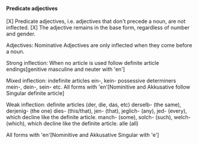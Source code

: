 #### Predicate adjectives
[X] Predicate adjectives, i.e. adjectives that don't precede a noun, are not inflected.
[X] The adjective remains in the base form, regardless of number and gender.

Adjectives: Nominative 
Adjectives are only inflected when they come before a noun.

Strong inflection:
When no article is used
follow  definite article endings[genitive masculine and neuter with 'en']

Mixed inflection:
indefinite articles ein-, kein-
possessive determiners mein-, dein-, sein- etc.
All forms with 'en'[Nominitive and Akkusative follow Singular definite article]

Weak inflection:
definite articles (der, die, das, etc)
derselb- (the same), derjenig- (the one)
dies- (this/that), jen- (that), jeglich- (any), jed- (every), which decline like the definite article.
manch- (some), solch- (such), welch- (which), which decline like the definite article.
alle (all)

All forms with 'en'[Nominitive and Akkusative Singular with 'e']
